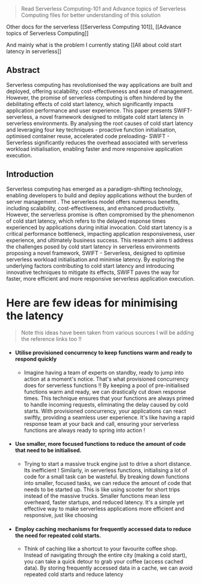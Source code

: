 > Read Serverless Computing-101 and Advance topics of Serverless Computing files for better understanding of this solution

Other docs for the serverless [[Serverless Computing 101]], [[Advance topics of Serverless Computing]]

And mainly what is the problem I currently stating [[All about cold start latency in serverless]]
## Abstract 
Serverless computing has revolutionised the way applications are built and deployed, offering scalability, cost-effectiveness and ease of management. However, the promise of serverless computing is often hindered by the debilitating effects of cold start latency, which significantly impacts application performance and user experience. This paper presents SWIFT-serverless, a novel framework designed to mitigate cold start latency in serverless environments. By analysing the root causes of cold start latency and leveraging four key techniques - proactive function initialisation, optimised container reuse, accelerated code preloading- SWIFT - Serverless significantly reduces the overhead associated with serverless workload initialisation, enabling faster and more responsive application execution.

## Introduction
Serverless computing has emerged as a paradigm-shifting technology, enabling developers to build and deploy applications without the burden of server management . The serverless model offers numerous benefits, including scalability, cost-effectiveness, and enhanced productivity. However, the serverless promise is often compromised by the phenomenon of cold start latency, which refers to the delayed response times experienced by applications during initial invocation. Cold start latency is a critical performance bottleneck, impacting application responsiveness, user experience, and ultimately business success. This research aims ti address the challenges posed by cold start latency in serverless environments proposing a novel framework, SWIFT - Serverless, designed to optimise serverless workload initialisation and minimise latency. By exploring the underlying factors contributing to cold start latency and introducing innovative techniques to mitigate its effects, SWIFT paves the way for faster, more efficient and more responsive serverless application execution.

# Here are few ideas for minimising the latency

> Note this ideas have been taken from various sources I will be adding the reference links too !!

- #### Utilise provisioned concurrency to keep functions warm and ready to respond quickly
	- Imagine having a team of experts on standby, ready to jump into action at a moment's notice. That's what provisioned concurrency does for serverless functions !! By keeping a pool of pre-initialised functions warm and ready, we can drastically cut down response times. This technique ensures that your functions are always primed to handle incoming requests, eliminating the delay caused by cold starts. With provisioned concurrency, your applications can react swiftly, providing a seamless user experience. It's like having a rapid response team at your back and call, ensuring your serverless functions are always ready to spring into action ! 
	
- #### Use smaller, more focused functions to reduce the amount of code that need to be initialised.
	- Trying to start a massive truck engine just to drive a short distance. Its inefficient ! Similarly, in serverless functions, initialising a lot of code for a small task can be wasteful. By breaking down functions into smaller, focused tasks, we can reduce the amount of code that needs to be started up. This is like using scooter for short trips instead of the massive trucks. Smaller functions mean less overheard, faster startups, and reduced latency. It's a simple yet effective way to make serverless applications more efficient and responsive, just like choosing
	
- #### Employ caching mechanisms for frequently accessed data to reduce the need for repeated cold starts. 
	- Think of caching like a shortcut to your favourite coffee shop. Instead of navigating through the entire city (making a cold start), you can take a quick detour to grab your coffee (access cached data). By storing frequently accessed data in a cache, we can avoid repeated cold starts and reduce latency